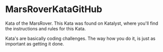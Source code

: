 # MarsRoverKataGitHub
Kata of the MarsRover.
This Kata was found on Katalyst, where you'll find the instructions and rules for this Kata.

Kata's are basically coding challenges. 
The way how you do it, is just as important as getting it done. 
